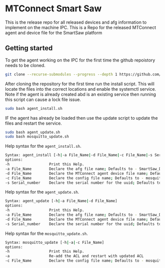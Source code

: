 # MTConnect Smart Saw

This is the release repo for all released devices and afg information to implement on the machine IPC.
This is a Repo for the released MTConnect agent and device file for the SmartSaw platform

## Getting started

To get the agent working on the IPC for the first time the github repoistory needs to be cloned. 
``` bash 
git clone --recurse-submodules --progress --depth 1 https://github.com/HEM-Inc/MTConnect_SmartSaw.git mtconnect
```

After cloning the repository for the first time run the install script. This will locate the files into the correct locations and enable the systemctl service. Note if the agent is already created abd is an existing service then running this script can cause a lock file issue. 
``` bash
sudo bash agent_install.sh
```

IF the agent has already be loaded then use the update script to update the files and restart the service. 
``` bash
sudo bash agent_update.sh
sudo bash mosquitto_update.sh
```

Help syntax for the `agent_install.sh`.
``` bash
Syntax: agent_install [-h|-a File_Name|-d File_Name|-c File_Name|-s Serial_number]
options:
-h                  Print this Help.
-a File_Name        Declare the afg file name; Defaults to - SmartSaw_DC_HA.afg
-d File_Name        Declare the MTConnect agent device file name; Defaults to - SmartSaw_DC_HA.xml
-c File_Name        Declare the config file name; Defaults to - mosquitto.conf
-s Serial_number    Declare the serial number for the uuid; Defaults to - SmartSaw
```

Help syntax for the `agent_update.sh`.
``` bash
Syntax: agent_update [-h|-a File_Name|-d File_Name]
options:
-h                  Print this Help.
-a File_Name        Declare the afg file name; Defaults to - SmartSaw_DC_HA.afg
-d File_Name        Declare the MTConnect agent device file name; Defaults to - SmartSaw_DC_HA.xml
-s Serial_number    Declare the serial number for the uuid; Defaults to - SmartSaw
```

Help syntax for the `mosquitto_update.sh`.
``` bash
Syntax: mosquitto_update [-h|-a|-c File_Name]
options:
-h                  Print this Help.
-a                  Re-add the ACL and restart with updated ACL
-c File_Name        Declare the config file name; Defaults to - mosquitto.conf
```
